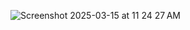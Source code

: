 ![Screenshot 2025-03-15 at 11 24 27 AM](https://github.com/user-attachments/assets/516dd1b0-f70f-4562-9153-39ad5c13b75d)
